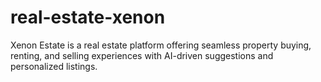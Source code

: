 # real-estate-xenon
Xenon Estate is a real estate platform offering seamless property buying, renting, and selling experiences with AI-driven suggestions and personalized listings.
